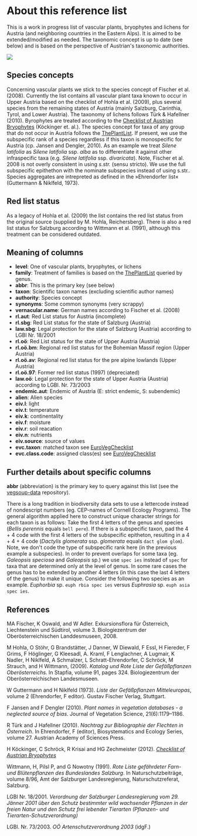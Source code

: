 About this reference list
=========================

This is a work in progress list of vascular plants, bryophytes and lichens for Austria (and neighboring countries in the Eastern Alps).
It is aimed to be extended/modified as needed. The taxonomic concept is up to date (see below) and is based on the perspective of Austrian's taxonomic authorities.


![](README.png)

Species concepts
----------------

Concerning vascular plants we stick to the species concept of Fischer et al. (2008).
Currently the list contains all vascular plant taxa known to occur in Upper Austria based on the checklist of Hohla et al. (2009), plus several species from the remaining states of Austria (mainly Salzburg, Carinthia, Tyrol, and Lower Austria).
The taxonomy of lichens follows Türk & Hafellner (2010).
Byrophytes are treated according to the [Checklist of Austrian Bryophytes](http://131.130.59.133/projekte/moose/) (Köckinger et. al.).
The species concept for taxa of any group that do not occur in Austria follows the [ThePlantList](http://www.theplantlist.org).
If present, we use the subspecific rank of a species regardless if this taxon is monospecific for Austria (cp. Jansen and Dengler, 2010).
As an example we treat *Silene latifolia* as *Silene latifolia* ssp. *alba* as to differentiate it against other infraspecific taxa (e.g. *Silene latifolia* ssp. *divaricata*).
Note, Fischer et al. 2008 is not overly consistent in using *s.str.* (sensu stricto).
We use the full subspecific epithethon with the nominate subspecies instead of using s.str..
Species aggregates are intrepreted as defined in the »Ehrendorfer list« (Guttermann & Niklfeld, 1973).


Red list status
---------------

As a legacy of Hohla et al. (2009) the list contains the red list status from the original source (supplied by M. Hohla, Reichersberg). There is also a red list status for Salzburg according to Wittmann et al. (1991), although this treatment can be considered outdated.

Meaning of columns
------------------

- **level**: One of vascular plants, bryophytes, or lichens
- **family**: Treatment of families is based on the [ThePlantList](http://www.theplantlist.org) queried by genus.
- **abbr**: This is the primary key (see below)
- **taxon**: Scientific taxon names (excluding scientific author names)
- **authority**: Species concept
- **synonyms**: Some common synonyms (very scrappy)
- **vernacular.name**: German names according to Fischer et al. (2008)
- **rl.aut**: Red List status for Austria (incomplete)
- **rl.sbg**: Red List status for the state of Salzburg (Austria)
- **law.sbg**: Legal protection for the state of Salzburg (Austria) according to LGBl Nr. 18/2001
- **rl.oö**: Red List status for the state of Upper Austria (Austria)
- **rl.oö.bm**: Regional red list status for the Bohemian Massif region (Upper Austria)
- **rl.oö.av**: Regional red list status for the pre alpine lowlands (Upper Austria)
- **rl.oö.97**: Former red list status (1997) (depreciated)
- **law.oö**: Legal protection for the state of Upper Austria (Austria) according to LGBl. Nr. 73/2003
- **endemic.aut**: Endemic of Austria (E: strict endemic, S: subendemic)
- **alien**: Alien species
- **eiv.l**: light
- **eiv.t**: temperature
- **eiv.k**: continentality
- **eiv.f**: moisture
- **eiv.r**: soil reacation
- **eiv.n**: nutrients
- **eiv.source**: source of values
- **evc.taxon**: matched taxon see [EuroVegChecklist](https://github.com/kardinal-eros/vegsoup-standards/tree/master/vegetation%20of%20europe)
- **evc.class.code**: assigned class(es) see [EuroVegChecklist](https://github.com/kardinal-eros/vegsoup-standards/tree/master/vegetation%20of%20europe)


Further details about specific columns
--------------------------------------

**abbr** (abbreviation) is the primary key to query against this list (see the [vegsoup-data](https://github.com/kardinal-eros/vegsoup-data) repository).  

There is a long tradition in biodiversity data sets to use a lettercode instead of nondescript numbers (eg. CEP-names of Cornell Ecology Programs).
The general algorithm applied here to construct unique character strings for each taxon is as follows: Take the first 4 letters of the genus and species (*Bellis perennis* equals `bell pere`).
If there is a subspecific taxon, pad the 4 + 4 code with the first 4 letters of the subspecific epitheton, resulting in a 4 + 4 + 4 code (*Dactylis glomerata* ssp. *glomerata* equals `dact glom glom`).
Note, we don't code the type of subspecific rank here (in the previous example a subspecies).
In order to prevent overlaps for some taxa (eg. *Galeopsis speciosa* and *Galeopsis* sp.) we use `spec ies` instead of `spec` for taxa that are determined only at the level of genus.
In some rare cases the genus has to be extended by another 4 letters (in this case the last 4 letters of the genus) to make it unique.
Consider the following two species as an example. *Euphorbia* sp. `euph rbia spec ies` versus *Euphrasia* sp. `euph asia spec ies`.

<!---
The codes used in column `law.sbg` (protection by law of the state of Salzburg) are as follows.

- **A**: Richtliniengeschützte Pflanzenarten im Land Salzburg
- **B**: Andere vollkommen geschützte Pflanzenarten im Land Salzburg
- **C**: Andere vollkommen geschützte Pflanzenarten im Bezirk Salzburg-Umgebung und in der Stadt Salzburg
- **D**: Teilweise geschützte Pflanzenarten in Salzburg
-->


References
----------

MA Fischer, K Oswald, and W Adler. Exkursionsflora für Österreich, Liechtenstein und Südtirol, volume 3. Biologiezentrum der Oberösterreichischen Landdesmuseen, 2008.

M Hohla, O Stöhr, G Brandstätter, J Danner, W Diewald, F Essl, H Fiereder, F Grims, F Höglinger, G Kleesadl, A. Kraml, F Lenglachner, A Lugmair, K Nadler, H Niklfeld, A Schmalzer, L Schratt-Ehrendorfer, C Schröck, M Strauch, and H Wittmann,  (2009). *Katalog und Rote Liste der Gefäßpflanzen Oberösterreichs*. In Stapfia, volume 91, pages 324. Biologiezentrum der Oberösterreichischen Landesmuseen.

W Guttermann and H Niklfeld (1973). *Liste der Gefäßpflanzen Mitteleuropas*, volume 2 (Ehrendorfer, F editor). Gustav Fischer Verlag, Stuttgart.

F Jansen and F Dengler (2010). *Plant names in vegetation databases - a neglected source of bias*. Journal of Vegetation Science, 21(6):1179–1186.

R Türk and J Hafellner (2010). *Nachtrag zur Bibliographie der Flechten in Österreich*. In Ehrendorfer, F (editor), Biosystematics and Ecology Series, volume 27. Austrian Academy of Sciences Press.

H Köckinger, C Schröck, R Krisai and HG Zechmeister (2012). [*Checklist of Austrian Bryophytes*](http://cvl.univie.ac.at/projekte/moose/)

Wittmann, H, Pilsl P, and G Nowotny (1991). *Rote Liste gefährdeter Farn- und Blütenpflanzen des Bundeslandes Salzburg*. In Naturschutzbeiträge, volume 8/96, Amt der Salzburger Landesregierung, Naturschutzreferat, Salzburg.

LGBl Nr. 18/2001. *Verordnung der Salzburger Landesregierung vom 29. Jänner 2001 über den Schutz bestimmter wild wachsender Pflanzen in der freien Natur und den Schutz frei lebender Tierarten (Pflanzen- und Tierarten-Schutzverordnung)*

LGBl. Nr. 73/2003. *OÖ Artenschutzverordnung 2003* (idgF.)